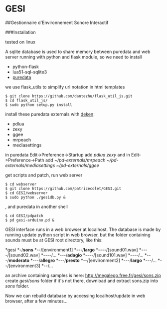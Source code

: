 # GESI
##Gestionnaire d'Environnement Sonore Interactif

###Installation

tested on linux

A sqlite database is used to share memory between puredata and web server running with python and flask module, so we need to install
* python-flask 
* lua51-sql-sqlite3
* [puredata](https://puredata.info/downloads/pure-data)

we use flask_utils to simplify url notation in html templates
```
$ git clone https://github.com/dantezhu/flask_util_js.git
$ cd flask_util_js/
$ sudo python setup.py install
```

install  these puredata externals with [deken](https://github.com/pure-data/deken):
* pdlua
* zexy
* ggee
* mrpeach
* mediasettings

in puredata Edit->Preference->Startup add *pdlua zexy* and in Edit->Preference->Path add *~/pd-externals/mrpeach ~/pd-externals/mediasettings ~/pd-externals/ggee*

get scripts and patch, run web server
```
$ cd webserver
$ git clone https://github.com/patricecolet/GESI.git
$ cd GESI/webserver
$ sudo python ./gesidb.py &
```
, and puredata in another shell
```
$ cd GESI/pdpatch
$ pd gesi-arduino.pd &
```

GESI interface runs in a web browser at localhost. The database is made by running update python script in web browser,
but the folder containing sounds must be at GESI root directory, like this:

*gesi
*-/**sons**
*--/[environment1]
*---/**largo**
*----/[sound01.wav]
*----/[sound02.wav]
*----/...
*---/**adagio**
*----/[sound101.wav]
*----/...
*---/**moderato**
*---/**allegro**
*---/**presto**
*--/[environment2]
*---/**largo**
*---/...
*--/[environment3]
*--/...

an archive containing samples is here: http://megalego.free.fr/gesi/sons.zip
create *gesi/sons* folder if it's not there, download and extract sons.zip into *sons* folder.

Now we can rebuild database by accessing localhost/update in web browser, after a few minutes...






